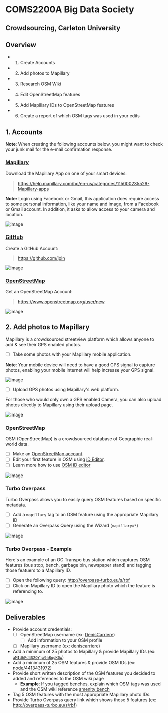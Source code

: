 # COMS2200A Big Data Society
## Crowdsourcing, Carleton University

## Overview

- 1. Create Accounts
- 2. Add photos to Mapillary
- 3. Research OSM Wiki
- 4. Edit OpenStreetMap features
- 5. Add Mapillary IDs to OpenStreetMap features
- 6. Create a report of which OSM tags was used in your edits

## 1. Accounts

**Note**: When creating the following accounts below, you might want to check your junk mail for the e-mail confirmation response.

### [Mapillary](https://mapillary.com)

Download the Mapillary App on one of your smart devices:

> https://help.mapillary.com/hc/en-us/categories/115000235529-Mapillary-apps

**Note:** Login using Facebook or Gmail, this application does require access to some personal information, like your name and image, from a Facebook or Gmail account. In addition, it asks to allow access to your camera and location. 

![image](https://user-images.githubusercontent.com/550895/30525484-399b2ba0-9bd5-11e7-88f0-3ade8a4f4618.png)

### [GitHub](https://github.com)

Create a GitHub Account:

> https://github.com/join

![image](https://user-images.githubusercontent.com/550895/30525495-96828c82-9bd5-11e7-8415-2de1a4780717.png)

### [OpenStreetMap](https://www.openstreetmap.org)

Get an OpenStreetMap Account:

> https://www.openstreetmap.org/user/new

![image](https://user-images.githubusercontent.com/550895/30525504-c2a50a2e-9bd5-11e7-90dd-29749ceb94d3.png)

## 2. Add photos to Mapillary

Mapillary is a crowdsourced streetview platform which allows anyone to add & see their GPS enabled photos.

- [ ] Take some photos with your Mapillary mobile application.

**Note**: Your mobile device will need to have a good GPS signal to capture photos, enabling your mobile internet will help increase your GPS signal.

![image](https://cdn.cultofmac.com/wp-content/uploads/2015/12/mapillary003.jpg)

- [ ] Upload GPS photos using Mapillary's web platform.

For those who would only own a GPS enabled Camera, you can also upload photos directly to Mapillary using their upload page.

![image](https://user-images.githubusercontent.com/550895/28599439-8fea60c0-7178-11e7-8415-a7bf349d2f61.png)

### OpenStreetMap

OSM (OpenStreetMap) is a crowdsourced database of Geographic real-world data.

- [ ] Make an [OpenStreetMap account](https://www.openstreetmap.org/user/new).
- [ ] Edit your first feature in OSM using [iD Editor](http://www.openstreetmap.org/edit?editor=id#map=16/45.3847/-75.6968).
- [ ] Learn more how to use [OSM iD editor](http://learnosm.org/en/beginner/id-editor/)

![image](https://user-images.githubusercontent.com/550895/28646997-8a09cc44-7232-11e7-93b5-816bb3134c13.png)

### Turbo Overpass

Turbo Overpass allows you to easily query OSM features based on specific metadata.

- [ ] Add a `mapillary` tag to an OSM feature using the appropriate Mapillary ID
- [ ] Generate an Overpass Query using the Wizard (`mapillary=*`)

![image](https://user-images.githubusercontent.com/550895/29582393-8b14044c-874a-11e7-96dd-a47704605521.png)

### Turbo Overpass - Example

Here's an example of an OC Transpo bus station which captures OSM features (bus stop, bench, garbage bin, newspaper stand) and tagging those featuers to a Mapillary ID.

- [ ] Open the following query: http://overpass-turbo.eu/s/rbf
- [ ] Click on Mapillary ID to open the Mapillary photo which the feature is referencing to.

![image](https://user-images.githubusercontent.com/550895/29582353-64524f4e-874a-11e7-93cb-16325fe7bc67.png)

## Deliverables

- Provide account credentials:
  - [ ] OpenStreetMap username (ex: [DenisCarriere](http://www.openstreetmap.org/user/DenisCarriere))
    - [ ] Add information to your OSM profile
  - [ ] Mapillary username (ex: [deniscarriere](https://www.mapillary.com/app/user/deniscarriere))
- Add a minimum of 25 photos to Mapillary & provide Mapillary IDs (ex: [`aMIdhFd4S2QYjx9aBqgK0w`](https://www.mapillary.com/map/im/aMIdhFd4S2QYjx9aBqgK0w))
- Add a minimum of 25 OSM features & provide OSM IDs (ex: [node/4413431972](https://www.openstreetmap.org/node/4413431972))
- Provide short written description of the OSM features you decided to added and references to the OSM wiki page
  - **Example**: If you tagged benches, explain which OSM tags was used and the OSM wiki reference [amenity:bench](http://wiki.openstreetmap.org/wiki/Tag:amenity:bench)
- Tag 5 OSM features with the most appropriate Mapillary photo IDs.
- Provide Turbo Overpass query link which shows those 5 features (ex: http://overpass-turbo.eu/s/rbf)

